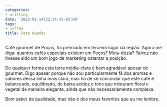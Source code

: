 ```yaml
---
categories:
- writting
date: '2022-01-14T22:34:43-03:00'
tags:
- coffee
title: Sete Quedas
---
```


Café gourmet de Poços, foi premiado em terceiro lugar da região. Agora me diga: quantos cafés especiais existem em Poços? Meia-dúzia? Talvez não tivesse sido um bom jogo de marketing ostentar a posição.

De qualquer forma esta torra média-clara é bem agradável apesar de gourmet. Digo apesar porque não sou particularmente fã dos aromas e sabores dessa linha mais clara, mas há de se concordar que este café é balanceado, equilibrado, de baixa acidez e tons que misturam floral e vegetal de maneira elegante, ainda que não necessariamente complexa.

Bom saber da qualidade, mas não é dos meus favoritos que eu me lembre.